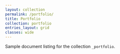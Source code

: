 ```yaml
---
layout: collection
permalink: /portfolio/
title: Portfolio
collection: portfolio
entries_layout: grid
classes: wide
---
```


Sample document listing for the collection `_portfolio`.
